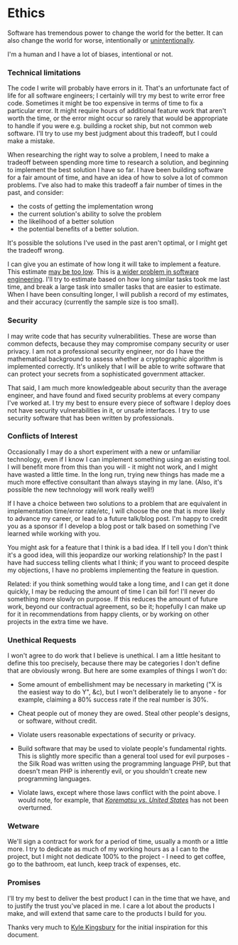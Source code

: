 # Ethics

Software has tremendous power to change the world for the better. It can also
change the world for worse, intentionally or [unintentionally][life-or-death].

I'm a human and I have a lot of biases, intentional or not.

### Technical limitations

The code I write will probably have errors in it. That's an unfortunate fact
of life for all software engineers; I certainly will try my best to write
error free code. Sometimes it might be too expensive in terms of time to fix a
particular error. It might require hours of additional feature work that aren't
worth the time, or the error might occur so rarely that would be appropriate to
handle if you were e.g. building a rocket ship, but not common web software.
I'll try to use my best judgment about this tradeoff, but I could make a
mistake.

When researching the right way to solve a problem, I need to make a tradeoff
between spending more time to research a solution, and beginning to implement
the best solution I have so far. I have been building software for a fair
amount of time, and have an idea of how to solve a lot of common problems. I've
also had to make this tradeoff a fair number of times in the past, and consider:

- the costs of getting the implementation wrong
- the current solution's ability to solve the problem
- the likelihood of a better solution
- the potential benefits of a better solution.

It's possible the solutions I've used in the past aren't optimal, or I might
get the tradeoff wrong.

I can give you an estimate of how long it will take to implement a feature.
This estimate [may be too low][estimate]. This is [a wider problem in software
engineering][estimation-problem]. I'll try to estimate based on how long
similar tasks took me last time, and break a large task into smaller tasks that
are easier to estimate. When I have been consulting longer, I will publish a
record of my estimates, and their accuracy (currently the sample size is too
small).

### Security

I may write code that has security vulnerabilities. These are worse than common
defects, because they may compromise company security or user privacy. I am not
a professional security engineer, nor do I have the mathematical background
to assess whether a cryptographic algorithm is implemented correctly. It's
unlikely that I will be able to write software that can protect your secrets
from a sophisticated government attacker.

That said, I am much more knowledgeable about security than the average
engineer, and have found and fixed security problems at every company I've
worked at. I try my best to ensure every piece of software I deploy does not
have security vulnerabilities in it, or unsafe interfaces. I try to use
security software that has been written by professionals.

### Conflicts of Interest

Occasionally I may do a short experiment with a new or unfamiliar technology,
even if I know I can implement something using an existing tool. I will benefit
more from this than you will - it might not work, and I might have wasted
a little time. In the long run, trying new things has made me a much more
effective consultant than always staying in my lane. (Also, it's possible the
new technology will work really well!)

If I have a choice between two solutions to a problem that are equivalent in
implementation time/error rate/etc, I will choose the one that is more likely
to advance my career, or lead to a future talk/blog post. I'm happy to credit
you as a sponsor if I develop a blog post or talk based on something I've
learned while working with you.

You might ask for a feature that I think is a bad idea. If I tell you I don't
think it's a good idea, will this jeopardize our working relationship? In the
past I have had success telling clients what I think; if you want to proceed
despite my objections, I have no problems implementing the feature in question.

Related: if you think something would take a long time, and I can get it done
quickly, I may be reducing the amount of time I can bill for! I'll never do
something more slowly on purpose. If this reduces the amount of future work,
beyond our contractual agreement, so be it; hopefully I can make up for it in
recommendations from happy clients, or by working on other projects in the
extra time we have.

### Unethical Requests

I won't agree to do work that I believe is unethical. I am a little hesitant to
define this too precisely, because there may be categories I don't define that
are obviously wrong. But here are some examples of things I won't do:

- Some amount of embellishment may be necessary in marketing ("X is the easiest
way to do Y", &c), but I won't deliberately lie to anyone - for example,
claiming a 80% success rate if the real number is 30%.

- Cheat people out of money they are owed. Steal other people's designs, or
software, without credit.

- Violate users reasonable expectations of security or privacy.

- Build software that may be used to violate people's fundamental rights. This
is slightly more specific than a general tool used for evil purposes - the Silk
Road was written using the programming language PHP, but that doesn't mean
PHP is inherently evil, or you shouldn't create new programming languages.

- Violate laws, except where those laws conflict with the point above. I would
note, for example, that [*Korematsu vs. United States*][korematsu] has not been
overturned.

### Wetware

We'll sign a contract for work for a period of time, usually a month or a
little more. I try to dedicate as much of my working hours as a I can to the
project, but I might not dedicate 100% to the project - I need to get coffee,
go to the bathroom, eat lunch, keep track of expenses, etc.

### Promises

I'll try my best to deliver the best product I can in the time that we have,
and to justify the trust you've placed in me. I care a lot about the products
I make, and will extend that same care to the products I build for you.

Thanks very much to [Kyle Kingsbury][jepsen-ethics] for the initial inspiration
for this document.

[life-or-death]: https://techcrunch.com/2016/11/16/when-bias-in-product-design-means-life-or-death/
[jepsen-ethics]: http://jepsen.io/ethics.html
[estimate]: https://en.wikipedia.org/wiki/Planning_fallacy
[estimation-problem]: https://en.wikipedia.org/wiki/Software_development_effort_estimation
[korematsu]: https://en.wikipedia.org/wiki/Korematsu_v._United_States
